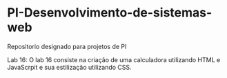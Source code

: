 # PI-Desenvolvimento-de-sistemas-web
Repositorio designado para projetos de PI


Lab 16:
  O lab 16 consiste na criação de uma calculadora utilizando HTML e JavaScrpit e sua estilização utilizando CSS.
